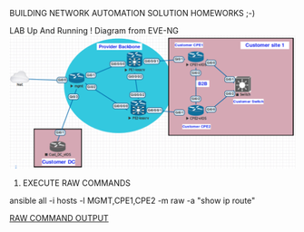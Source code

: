 BUILDING NETWORK AUTOMATION SOLUTION HOMEWORKS ;-)



LAB Up And Running !
Diagram from EVE-NG
![Diagram](https://github.com/fherbet/MyLABs/blob/master/1.My1LAB/MyLAB2.png)


1. EXECUTE RAW COMMANDS

ansible all -i hosts -l MGMT,CPE1,CPE2 -m raw -a "show ip route"

[RAW COMMAND OUTPUT](./LOGS/RAW_COMMAND.log)
